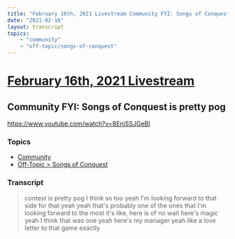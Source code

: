 ```yaml
---
title: "February 16th, 2021 Livestream Community FYI: Songs of Conquest is pretty pog"
date: "2021-02-16"
layout: transcript
topics:
    - "community"
    - "off-topic/songs-of-conquest"
---
```

# [February 16th, 2021 Livestream](../2021-02-16.md)
## Community FYI: Songs of Conquest is pretty pog
https://www.youtube.com/watch?v=8EnjSSJGeBI

### Topics
* [Community](../topics/community.md)
* [Off-Topic > Songs of Conquest](../topics/off-topic/songs-of-conquest.md)

### Transcript

> contest is pretty pog I think so too yeah I'm looking forward to that side for that yeah yeah that's probably one of the ones that I'm looking forward to the most it's like, here is of no wait here's magic yeah I think that was one yeah here's my manager yeah like a love letter to that game exactly
